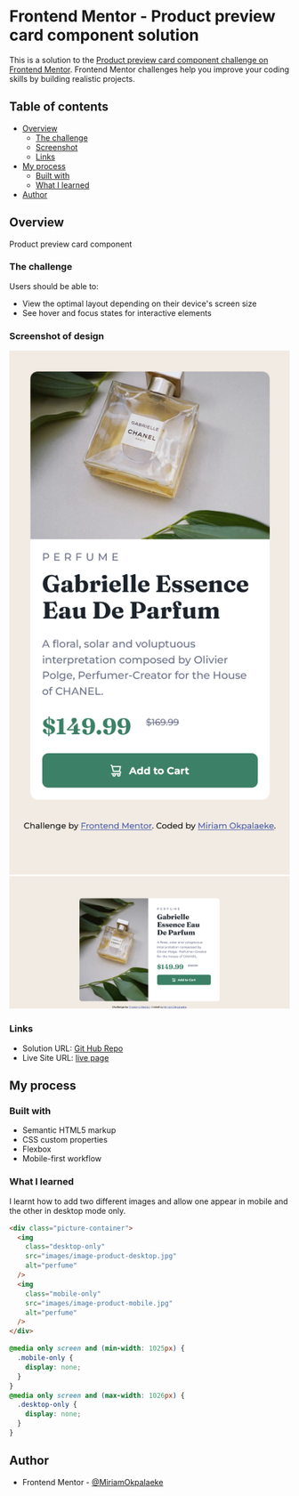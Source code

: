 # Frontend Mentor - Product preview card component solution

This is a solution to the [Product preview card component challenge on Frontend Mentor](https://www.frontendmentor.io/challenges/product-preview-card-component-GO7UmttRfa). Frontend Mentor challenges help you improve your coding skills by building realistic projects.

## Table of contents

- [Overview](#overview)
  - [The challenge](#the-challenge)
  - [Screenshot](#screenshot)
  - [Links](#links)
- [My process](#my-process)
  - [Built with](#built-with)
  - [What I learned](#what-i-learned)
- [Author](#author)

## Overview

Product preview card component

### The challenge

Users should be able to:

- View the optimal layout depending on their device's screen size
- See hover and focus states for interactive elements

### Screenshot of design

![mobile view screenshot](design/Screenshot%202023-01-24%20at%2014-08-19%20Frontend%20Mentor%20Product%20preview%20card%20component.png)
![Desktop view](design/Screenshot%202023-01-24%20at%2014-09-10%20Frontend%20Mentor%20Product%20preview%20card%20component.png)

### Links

- Solution URL: [Git Hub Repo](https://github.com/MiriamOkpalaeke/product-review-card)
- Live Site URL: [live page](https://miriam-product-review-card-challenge.netlify.app)

## My process

### Built with

- Semantic HTML5 markup
- CSS custom properties
- Flexbox
- Mobile-first workflow

### What I learned

I learnt how to add two different images and allow one appear in mobile and the other in desktop mode only.

```html
<div class="picture-container">
  <img
    class="desktop-only"
    src="images/image-product-desktop.jpg"
    alt="perfume"
  />
  <img
    class="mobile-only"
    src="images/image-product-mobile.jpg"
    alt="perfume"
  />
</div>
```

```css
@media only screen and (min-width: 1025px) {
  .mobile-only {
    display: none;
  }
}
@media only screen and (max-width: 1026px) {
  .desktop-only {
    display: none;
  }
}
```

## Author

- Frontend Mentor - [@MiriamOkpalaeke](https://www.frontendmentor.io/profile/MiriamOkpalaeke)
